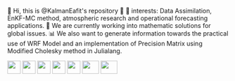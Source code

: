 :heart_decoration: Hi, this is @KalmanEafit's repository :honeybee:
👀 interests: Data Assimilation, EnKF-MC method, atmospheric research and operational forecasting applications.
:closed_book: We are currently working into mathematic solutions for global issues. 
:bar_chart: We also want to generate information towards the practical use of WRF Model and an implementation of Precision Matrix using Modified Cholesky method in Julialang.
 

<div>
<img src="https://emojis.slackmojis.com/emojis/images/1618537932/30571/rocket.gif?1618537932" width="30px" height="30px">
<img src="https://emojis.slackmojis.com/emojis/images/1616197173/22401/moonrock.png?1616197173" width="30px" height="30px">
<img src="https://emojis.slackmojis.com/emojis/images/1615403586/19011/statistics.gif?16154035862" width="30px" height="30px">
<img src="https://emojis.slackmojis.com/emojis/images/1619833703/34688/for_science.png?1619833703" width="30px" height="30px">
<img src="https://emojis.slackmojis.com/emojis/images/1612893483/12451/meow_science.png?1612893483" width="30px" height="30px">
<img src="https://emojis.slackmojis.com/emojis/images/1614044985/14408/julialang.png?1614044985" width="38px" height="30px">
<img src="https://emojis.slackmojis.com/emojis/images/1613349409/12933/blue_butterfly.gif?1613349409" width="38px" height="30px">
</div>
